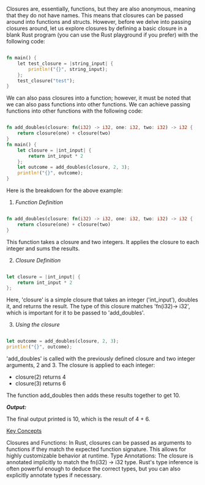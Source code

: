 Closures are, essentially, functions, but they are also anonymous, meaning that they do not have names. This means that closures can be passed around into functions and structs. However, before we delve into passing closures around, let us explore closures by defining a basic closure in a blank Rust program (you can use the Rust playground if you prefer) with the following code:

```rust

fn main() {
    let test_closure = |string_input| {
        println!("{}", string_input);
    };
    test_closure("test");
}

```


We can also pass closures into a function; however, it must be noted that we can also pass functions into other functions. We can achieve passing functions into other functions with the following code:


```rust

fn add_doubles(closure: fn(i32) -> i32, one: i32, two: i32) -> i32 {
    return closure(one) + closure(two)
}
fn main() {
    let closure = |int_input| {
        return int_input * 2
    };
    let outcome = add_doubles(closure, 2, 3);
    println!("{}", outcome);
}


```

Here is the breakdown for the above example:

1. *Function Definition*

```rust

fn add_doubles(closure: fn(i32) -> i32, one: i32, two: i32) -> i32 {
    return closure(one) + closure(two)
}

```

This function takes a closure and two integers.  It applies the closure to each integer and sums the results.


2. *Closure Definition*

```rust

let closure = |int_input| {
    return int_input * 2
};

```

Here, 'closure' is a simple closure that takes an integer ('int_input'), doubles it, and returns the result.  The type of this closure matches 'fn(i32)-> i32', which is important for it to be passed to 'add_doubles'.


3. *Using the closure*

```rust

let outcome = add_doubles(closure, 2, 3);
println!("{}", outcome);

```

'add_doubles' is called with the previously defined closure and two integer arguments, 2 and 3. The closure is applied to each integer:

- closure(2) returns 4
- closure(3) returns 6

The function add_doubles then adds these results together to get 10.


***Output:***

The final output printed is 10, which is the result of 4 + 6.


<u>Key Concepts</u> 

Closures and Functions: In Rust, closures can be passed as arguments to functions if they match the expected function signature. This allows for highly customizable behavior at runtime.
Type Annotations: The closure is annotated implicitly to match the fn(i32) -> i32 type. Rust's type inference is often powerful enough to deduce the correct types, but you can also explicitly annotate types if necessary.